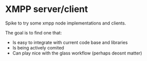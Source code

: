 # XMPP server/client

Spike to try some xmpp node implementations and clients.

The goal is to find one that:

* Is easy to integrate with current code base and libraries
* Is being actively comited
* Can play nice with the glass workflow (perhaps deosnt matter)
